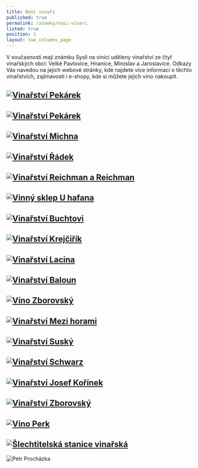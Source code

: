 ```yaml
---
title: Naši vinaři
published: true
permalink: /znamky/nasi-vinari
listed: true
position: 1
layout: two_columns_page
---
```

V současnosti mají známku Sysli na vinici uděleny vinařství ze čtyř vinařských obcí: Velké
Pavlovice, Hnanice, Miroslav a Jaroslavice. Odkazy Vás navedou na jejich webové stránky, kde
najdete více informací o těchto vinařstvích, zajímavosti i e-shopy, kde si můžete
jejich víno nakoupit.

## [![Vinařství Pekárek](/media/kartička_pekarek.jpg)](https://www.vinarstvipekarek.cz)

## [![Vinařství Pekárek](/media/kartička_muhlberger.jpg)](https://www.muhlberger.eu)

## [![Vinařství Michna](/media/kartička_michna.jpg "Vinařství Michna")](http://bit.ly/michnacz "Vinařství Michna")

## [![Vinařství Řádek](/media/kartička_radek.jpg "Vinařství Řádek")](http://www.vinarstviradek.cz)

## [![Vinařství Reichman a Reichman](/media/kartička_reichman.jpg "Vinařství Reichman a Reichman")](http://bit.ly/naturalfactorscz "Vinařství Reichman")

## [![Vinný sklep U hafana](/media/kartička_uhafana.jpg "Vinný sklep U hafana")](http://bit.ly/hafanacz)

## [![Vinařství Buchtovi](/media/kartička_buchtovi.jpg "Vinařství Buchtovi")](http://bit.ly/buchtovicz "Vinařství Buchtovi")

## [![Vinařství Krejčiřík](/media/kartička_krejčiřík.jpg "Vinařství Krejčiřík")](http://bit.ly/krejcirik "Vinařství Krejčiřík")

## [![Vinařství Lacina](/media/kartička_lacina_vino.jpg "Vinařství Lacina")](http://bit.ly/lacinacz "Vinařství Lacina")

## [![Vinařství Baloun](/media/kartička_baloun.jpg "Vinařství Baloun")](http://bit.ly/baloun "Vinařství Baloun")

## [![Víno Zborovský](/media/kartička_vinozborovsky.jpg "Víno Zborovský")](http://bit.ly/zborovsky "Víno Zborovský")

## [![Vinařství Mezi horami](/media/kartička_mezihorami.jpg "Vinařství Mezi horami")](http://bit.ly/mezihoramicz)

## [![Vinařství Suský](/media/kartička_suský.jpg "Vinařství Suský")](http://bit.ly/vinosusky "Vinařství Suský")

## [![Vinařství Schwarz](/media/kartička_schwarz.jpg "Vinařství Schwarz")](http://bit.ly/schwarzcz)

## [![Vinařství Josef Kořínek](/media/kartička_kořínek.jpg "Vinařství Josef Kořínek")](http://bit.ly/korinek)

## [![Vinařství Zborovský](/media/kartička_zborovsti.jpg "Vinařství Zborovský")](http://bit.ly/vmzborovsky "Zborovsky")

## [![Víno Perk](/media/kartička_perk.jpg "Víno Perk")](http://bit.ly/perkcz)

## [![Šlechtitelská stanice vinařská](/media/kartička_šlechtitelka.jpg "Šlechtitelská stanice vinařská")](http://bit.ly/slechtitelkacz "Šlechtitelka")

![Petr Procházka](/media/kartička_procházka.jpg "Petr Procházka")

